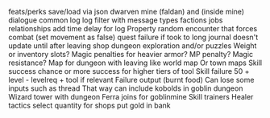 feats/perks
save/load via json
dwarven mine (faldan) and (inside mine) dialogue
common log
log filter with message types
factions
jobs
relationships
add time delay for log
Property
random encounter that forces combat (set movement as false)
quest failure if took to long
journal doesn't update until after leaving shop
dungeon exploration and/or puzzles
Weight or inventory slots?
Magic penalties for heavier armor? MP penalty?
Magic resistance?
Map for dungeon with leaving like world map
Or town maps
Skill success chance or more success for higher tiers of tool
Skill failure 50 + level - levelreq + tool if relevant 
Failure output (burnt food)
Can lose some inputs such as thread
That way can include kobolds in goblin dungeon
Wizard tower with dungeon 
Ferra joins for goblinmine
Skill trainers 
Healer tactics 
select quantity for shops
put gold in bank


